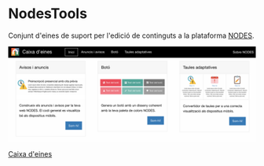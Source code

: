 # NodesTools
Conjunt d'eines de suport per l'edició de continguts a la plataforma [NODES](https://agora.xtec.cat/nodes).

![Pàgina d'inici de la Caixa d'eines!](/images/grid_home.png "Pàgina d'inici de la Caixa d'eines")

[Caixa d'eines](https://jmeler.github.io/nodes-tools)
